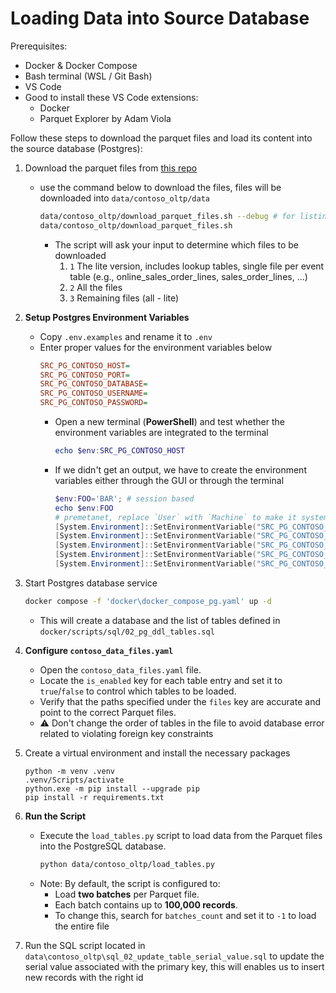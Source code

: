 # Loading Data into Source Database

Prerequisites:
- Docker & Docker Compose
- Bash terminal (WSL / Git Bash)
- VS Code
- Good to install these VS Code extensions:
  - Docker
  - Parquet Explorer by Adam Viola


Follow these steps to download the parquet files and load its content into the source database (Postgres):

1. Download the parquet files from [this repo](https://github.com/et3lmonline/datasets/tree/main/contoso_oltp_v1)
   - use the command below to download the files, files will be downloaded into `data/contoso_oltp/data`
     ```bash
     data/contoso_oltp/download_parquet_files.sh --debug # for listing files without downloading
     data/contoso_oltp/download_parquet_files.sh
     ```
     - The script will ask your input to determine which files to be downloaded
       1. `1` The lite version, includes lookup tables, single file per event table (e.g., online_sales_order_lines,   sales_order_lines, ...)
       2. `2` All the files
       3. `3` Remaining files (all - lite)
2. **Setup Postgres Environment Variables**
   - Copy `.env.examples` and rename it to `.env`
   - Enter proper values for the environment variables below
     ```ini
     SRC_PG_CONTOSO_HOST=
     SRC_PG_CONTOSO_PORT=
     SRC_PG_CONTOSO_DATABASE=
     SRC_PG_CONTOSO_USERNAME=
     SRC_PG_CONTOSO_PASSWORD=
     ```
     - Open a new terminal (**PowerShell**) and test whether the environment variables are integrated to the terminal
       ```powershell
       echo $env:SRC_PG_CONTOSO_HOST
       ```
     - If we didn't get an output, we have to create the environment variables either through the GUI or through the terminal
       ```powershell
       $env:FOO='BAR'; # session based
       echo $env:FOO
       # premetanet, replace `User` with `Machine` to make it system environment variable
       [System.Environment]::SetEnvironmentVariable("SRC_PG_CONTOSO_HOST", "localhost", "User")
       [System.Environment]::SetEnvironmentVariable("SRC_PG_CONTOSO_PORT", "5430", "User")
       [System.Environment]::SetEnvironmentVariable("SRC_PG_CONTOSO_DATABASE", "dwh", "User")
       [System.Environment]::SetEnvironmentVariable("SRC_PG_CONTOSO_USERNAME", "postgres", "User")
       [System.Environment]::SetEnvironmentVariable("SRC_PG_CONTOSO_PASSWORD", "123456", "User")
       ```
3. Start Postgres database service
   ```bash
   docker compose -f 'docker\docker_compose_pg.yaml' up -d
   ```
   - This will create a database and the list of tables defined in `docker/scripts/sql/02_pg_ddl_tables.sql`
4. **Configure `contoso_data_files.yaml`**
   - Open the `contoso_data_files.yaml` file.
   - Locate the `is_enabled` key for each table entry and set it to `true`/`false` to control which tables to be loaded.
   - Verify that the paths specified under the `files` key are accurate and point to the correct Parquet files.
   - ⚠ Don't change the order of tables in the file to avoid database error related to violating foreign key constraints

5. Create a virtual environment and install the necessary packages
   ```
   python -m venv .venv
   .venv/Scripts/activate
   python.exe -m pip install --upgrade pip
   pip install -r requirements.txt
   ```
6. **Run the Script**
   - Execute the `load_tables.py` script to load data from the Parquet files into the PostgreSQL database.
     ```bash
     python data/contoso_oltp/load_tables.py
     ```
   - Note: By default, the script is configured to:
     - Load **two batches** per Parquet file.
     - Each batch contains up to **100,000 records**.
     - To change this, search for `batches_count` and set it to `-1` to load the entire file

7. Run the SQL script located in `data\contoso_oltp\sql_02_update_table_serial_value.sql` to update the serial value associated with the primary key, this will enables us to insert new records with the right id
